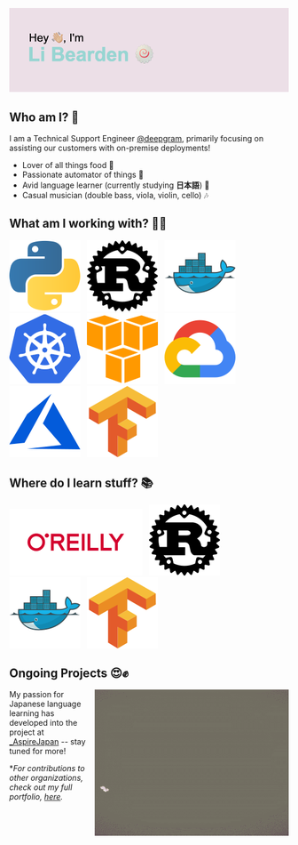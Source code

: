 [![Header](/resources/libearden-header.png)](https://y.at/🍥🍜🔧💻👻)
## Who am I? :eyes:
I am a Technical Support Engineer [@deepgram](https://deepgram.com), primarily focusing on assisting our customers with on-premise deployments!

* Lover of all things food :meat_on_bone:
* Passionate automator of things :robot:
* Avid language learner (currently studying **日本語**) :mount_fuji:
* Casual musician (double bass, viola, violin, cello) :notes:

## What am I working with? :male_detective:

[![Python](./resources/python-icon.svg)](https://www.python.org/)
&nbsp;
[![Rust](./resources/rust-lang-icon.svg)](https://www.rust-lang.org/learn)
&nbsp;
[![Docker](./resources/docker-icon.svg)](https://www.docker.com)
&nbsp;
[![Kubernetes](./resources/kubernetes-icon.svg )](https://kubernetes.io)
&nbsp;
[![AWS](./resources/amazon_aws-icon.svg)](https://aws.amazon.com)
&nbsp;
[![GCP](./resources/google_cloud-icon.svg)](https://cloud.google.com)
&nbsp;
[![Azure](./resources/microsoft_azure-icon.svg)](https://azure.microsoft.com/en-us/)
&nbsp;
[![Tensorflow](./resources/tensorflow-icon.svg)](https://www.tensorflow.org)


## Where do I learn stuff? :books:

[![O'Reilly](./resources/oreilly-ar21.svg)](https://www.oreilly.com)
&nbsp;
[![Rust](./resources/rust-lang-icon.svg)](https://doc.rust-lang.org/beta/)
&nbsp;
[![Docker](./resources/docker-icon.svg)](https://docs.docker.com)
&nbsp;
[![Tensorflow](./resources/tensorflow-icon.svg)](https://www.tensorflow.org/api_docs)

## Ongoing Projects :heart_eyes::fist:
<img align="right" alt="GIF" src="./resources/aspire-japan.gif" width="350" height="263" />

My passion for Japanese language learning has developed into the project at [_AspireJapan](https://y.at/🍥🍜🔧💻👻) -- stay tuned for more!


**For contributions to other organizations, check out my full portfolio, [here](https://libearden.github.io).*
